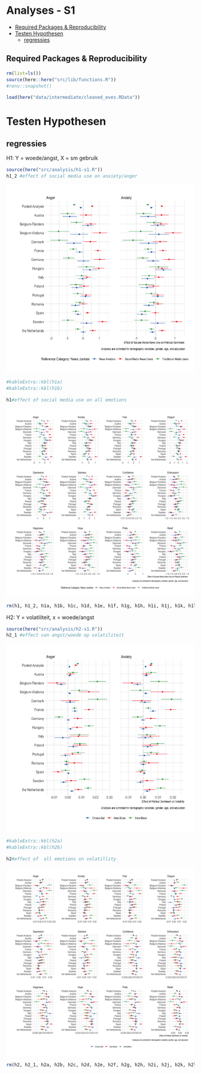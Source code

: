 Analyses - S1
================

- [Required Packages &
  Reproducibility](#required-packages--reproducibility)
- [Testen Hypothesen](#testen-hypothesen)
  - [regressies](#regressies)

## Required Packages & Reproducibility

``` r
rm(list=ls())
source(here::here("src/lib/functions.R"))
#renv::snapshot()
```

``` r
load(here("data/intermediate/cleaned_eves.RData"))
```

# Testen Hypothesen

## regressies

H1: Y = woede/angst, X = sm gebruik

``` r
source(here("src/analysis/h1-s1.R"))
h1_2 #effect of social media use on anxiety/anger
```

<img src="../../report/figures/h1-s1-1.png" style="display: block; margin: auto;" />

``` r
#kableExtra::kbl(h1a)
#kableExtra::kbl(h1b)
```

``` r
h1#effect of social media use on all emotions
```

<img src="../../report/figures/h1-s1-2-1.png" style="display: block; margin: auto;" />

``` r
rm(h1, h1_2, h1a, h1b, h1c, h1d, h1e, h1f, h1g, h1h, h1i, h1j, h1k, h1l, tmp)
```

H2: Y = volatiliteit, x = woede/angst

``` r
source(here("src/analysis/h2-s1.R"))
h2_1 #effect van angst/woede op volatiliteit
```

<img src="../../report/figures/h2-s1-1.png" style="display: block; margin: auto;" />

``` r
#kableExtra::kbl(h2a)
#kableExtra::kbl(h2b)
```

``` r
h2#effect of  all emotions on volatillity
```

<img src="../../report/figures/h2-s1-2-1.png" style="display: block; margin: auto;" />

``` r
rm(h2, h2_1, h2a, h2b, h2c, h2d, h2e, h2f, h2g, h2h, h2i, h2j, h2k, h2l, tmp)
```
